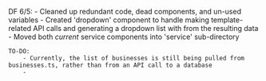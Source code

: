 DF 6/5:
    - Cleaned up redundant code, dead components, and un-used variables
    - Created 'dropdown' component to handle making template-related API calls and generating a dropdown list with from the resulting data
    - Moved both *current* service components into 'service' sub-directory

    TO-DO:
        - Currently, the list of businesses is still being pulled from businesses.ts, rather than from an API call to a database
        - 
